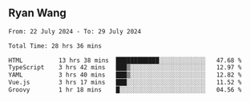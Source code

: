 ## Ryan Wang

<!--START_SECTION:waka-->

```txt
From: 22 July 2024 - To: 29 July 2024

Total Time: 28 hrs 36 mins

HTML          13 hrs 38 mins  ████████████░░░░░░░░░░░░░   47.68 %
TypeScript    3 hrs 42 mins   ███▒░░░░░░░░░░░░░░░░░░░░░   12.97 %
YAML          3 hrs 40 mins   ███▒░░░░░░░░░░░░░░░░░░░░░   12.82 %
Vue.js        3 hrs 17 mins   ███░░░░░░░░░░░░░░░░░░░░░░   11.52 %
Groovy        1 hr 18 mins    █░░░░░░░░░░░░░░░░░░░░░░░░   04.56 %
```

<!--END_SECTION:waka-->
